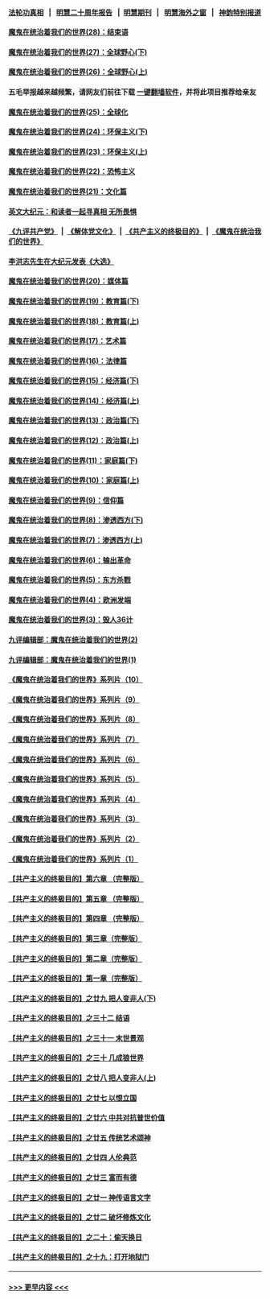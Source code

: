 #### [法轮功真相](https://github.com/gfw-breaker/truth/blob/master/README.md?t=0) &nbsp;&nbsp;|&nbsp;&nbsp; [明慧二十周年报告](https://github.com/gfw-breaker/mh-reports/blob/master/README.md?t=0) &nbsp;&nbsp;|&nbsp;&nbsp;[明慧期刊](https://github.com/gfw-breaker/mh-qikan) &nbsp;&nbsp;|&nbsp;&nbsp; [明慧海外之窗](https://github.com/gfw-breaker/mh-news/blob/master/README.md?t=0) &nbsp;&nbsp;|&nbsp;&nbsp; [神韵特别报道](https://github.com/gfw-breaker/mh-news/blob/master/shenyun.md?t=0)
#### [魔鬼在统治着我们的世界(28)：结束语](../pages/nsc422/n10936246.md?t=06151302) 
#### [魔鬼在统治着我们的世界(27)：全球野心(下)](../pages/nsc422/n10928319.md?t=06151302) 
#### [魔鬼在统治着我们的世界(26)：全球野心(上)](../pages/nsc422/n10900318.md?t=06151302) 
#### 五毛举报越来越频繁，请网友们前往下载 [一键翻墙软件](https://github.com/gfw-breaker/ssr-accounts)，并将此项目推荐给亲友
#### [魔鬼在统治着我们的世界(25)：全球化](../pages/nsc422/n10788205.md?t=06151302) 
#### [魔鬼在统治着我们的世界(24)：环保主义(下)](../pages/nsc422/n10695307.md?t=06151302) 
#### [魔鬼在统治着我们的世界(23)：环保主义(上)](../pages/nsc422/n10688613.md?t=06151302) 
#### [魔鬼在统治着我们的世界(22)：恐怖主义](../pages/nsc422/n10614727.md?t=06151302) 
#### [魔鬼在统治着我们的世界(21)：文化篇](../pages/nsc422/n10597706.md?t=06151302) 
#### [英文大纪元：和读者一起寻真相 无所畏惧](../pages/nsc422/n12542027.md?t=06151302) 
#### [《九评共产党》](https://github.com/begood0513/9ping.md/blob/master/README.md) &nbsp;|&nbsp; [《解体党文化》](../../../../jtdwh.md/blob/master/README.md)  &nbsp;|&nbsp; [《共产主义的终极目的》](../../../../gczydzjmd.md/blob/master/README.md) &nbsp;|&nbsp; [《魔鬼在统治我们的世界》](../../../../mgztzwmdsj.md/blob/master/README.md) 
#### [李洪志先生在大纪元发表《大选》](../pages/nsc422/n12534746.md?t=06151302) 
#### [魔鬼在统治着我们的世界(20)：媒体篇](../pages/nsc422/n10586579.md?t=06151302) 
#### [魔鬼在统治着我们的世界(19)：教育篇(下)](../pages/nsc422/n10564808.md?t=06151302) 
#### [魔鬼在统治着我们的世界(18)：教育篇(上)](../pages/nsc422/n10526970.md?t=06151302) 
#### [魔鬼在统治着我们的世界(17)：艺术篇](../pages/nsc422/n10499093.md?t=06151302) 
#### [魔鬼在统治着我们的世界(16)：法律篇](../pages/nsc422/n10485969.md?t=06151302) 
#### [魔鬼在统治着我们的世界(15)：经济篇(下)](../pages/nsc422/n10469975.md?t=06151302) 
#### [魔鬼在统治着我们的世界(14)：经济篇(上)](../pages/nsc422/n10457370.md?t=06151302) 
#### [魔鬼在统治着我们的世界(13)：政治篇(下)](../pages/nsc422/n10448270.md?t=06151302) 
#### [魔鬼在统治着我们的世界(12)：政治篇(上)](../pages/nsc422/n10444576.md?t=06151302) 
#### [魔鬼在统治着我们的世界(11)：家庭篇(下)](../pages/nsc422/n10440961.md?t=06151302) 
#### [魔鬼在统治着我们的世界(10)：家庭篇(上)](../pages/nsc422/n10435448.md?t=06151302) 
#### [魔鬼在统治着我们的世界(9)：信仰篇](../pages/nsc422/n10432159.md?t=06151302) 
#### [魔鬼在统治着我们的世界(8)：渗透西方(下)](../pages/nsc422/n10429603.md?t=06151302) 
#### [魔鬼在统治着我们的世界(7)：渗透西方(上)](../pages/nsc422/n10426013.md?t=06151302) 
#### [魔鬼在统治着我们的世界(6)：输出革命](../pages/nsc422/n10421536.md?t=06151302) 
#### [魔鬼在统治着我们的世界(5)：东方杀戮](../pages/nsc422/n10417707.md?t=06151302) 
#### [魔鬼在统治着我们的世界(4)：欧洲发端](../pages/nsc422/n10414890.md?t=06151302) 
#### [魔鬼在统治着我们的世界(3)：毁人36计](../pages/nsc422/n10411583.md?t=06151302) 
#### [九评编辑部：魔鬼在统治着我们的世界(2)](../pages/nsc422/n10410036.md?t=06151302) 
#### [九评编辑部：魔鬼在统治着我们的世界(1)](../pages/nsc422/n10406825.md?t=06151302) 
#### [《魔鬼在统治着我们的世界》系列片（10）](../pages/nsc422/n12292670.md?t=06151302) 
#### [《魔鬼在统治着我们的世界》系列片（9）](../pages/nsc422/n12290859.md?t=06151302) 
#### [《魔鬼在统治着我们的世界》系列片（8）](../pages/nsc422/n12287445.md?t=06151302) 
#### [《魔鬼在统治着我们的世界》系列片（7）](../pages/nsc422/n12283425.md?t=06151302) 
#### [《魔鬼在统治着我们的世界》系列片（6）](../pages/nsc422/n12282314.md?t=06151302) 
#### [《魔鬼在统治着我们的世界》系列片（5）](../pages/nsc422/n12281419.md?t=06151302) 
#### [《魔鬼在统治着我们的世界》系列片（4）](../pages/nsc422/n12274024.md?t=06151302) 
#### [《魔鬼在统治着我们的世界》系列片（3）](../pages/nsc422/n12271322.md?t=06151302) 
#### [《魔鬼在统治着我们的世界》系列片（2）](../pages/nsc422/n12269049.md?t=06151302) 
#### [《魔鬼在统治着我们的世界》系列片（1）](../pages/nsc422/n12267575.md?t=06151302) 
#### [【共产主义的终极目的】第六章 （完整版）](../pages/nsc422/n11428913.md?t=06151302) 
#### [【共产主义的终极目的】第五章 （完整版）](../pages/nsc422/n11428912.md?t=06151302) 
#### [【共产主义的终极目的】第四章 （完整版）](../pages/nsc422/n11428907.md?t=06151302) 
#### [【共产主义的终极目的】第三章（完整版）](../pages/nsc422/n11428848.md?t=06151302) 
#### [【共产主义的终极目的】第二章（完整版）](../pages/nsc422/n11428831.md?t=06151302) 
#### [【共产主义的终极目的】第一章（完整版）](../pages/nsc422/n11417651.md?t=06151302) 
#### [【共产主义的终极目的】之廿九 把人变非人(下)](../pages/nsc422/n11344140.md?t=06151302) 
#### [【共产主义的终极目的】之三十二 结语](../pages/nsc422/n11360535.md?t=06151302) 
#### [【共产主义的终极目的】之三十一 末世景观](../pages/nsc422/n11351129.md?t=06151302) 
#### [【共产主义的终极目的】之三十 几成狼世界](../pages/nsc422/n11348280.md?t=06151302) 
#### [【共产主义的终极目的】之廿八 把人变非人(上)](../pages/nsc422/n11340492.md?t=06151302) 
#### [【共产主义的终极目的】之廿七 以恨立国](../pages/nsc422/n11336944.md?t=06151302) 
#### [【共产主义的终极目的】之廿六 中共对抗普世价值](../pages/nsc422/n11324785.md?t=06151302) 
#### [【共产主义的终极目的】之廿五 传统艺术颂神](../pages/nsc422/n11296396.md?t=06151302) 
#### [【共产主义的终极目的】之廿四 人伦典范](../pages/nsc422/n11296397.md?t=06151302) 
#### [【共产主义的终极目的】之廿三 富而有德](../pages/nsc422/n11283598.md?t=06151302) 
#### [【共产主义的终极目的】之廿一 神传语言文字](../pages/nsc422/n11263265.md?t=06151302) 
#### [【共产主义的终极目的】之廿二 破坏修炼文化](../pages/nsc422/n11245728.md?t=06151302) 
#### [【共产主义的终极目的】之二十：偷天换日](../pages/nsc422/n11238846.md?t=06151302) 
#### [【共产主义的终极目的】之十九：打开地狱门](../pages/nsc422/n11206376.md?t=06151302) 

----
#### [ >>> 更早内容 <<< ](../indexes/nsc422-earlier.md)
